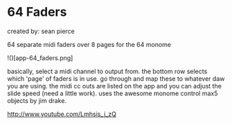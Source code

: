 # 64 Faders

created by: sean pierce

64 separate midi faders over 8 pages for the 64 monome

!()[app-64_faders.png]

basically, select a midi channel to output from. the bottom row selects which 'page' of faders is in use. go through and map these to whatever daw you are using. the midi cc outs are listed on the app and you can adjust the slide speed (need a little work). uses the awesome monome control max5 objects by jim drake.

http://www.youtube.com/Lmhsis_j_zQ